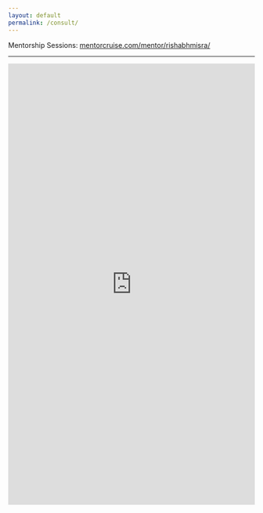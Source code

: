 ```yaml
---
layout: default
permalink: /consult/
---
```


Mentorship Sessions: [mentorcruise.com/mentor/rishabhmisra/](https://mentorcruise.com/mentor/rishabhmisra/)

<hr width="100%" color="#FF8A33" size="5">

<iframe src="https://www.meetapro.com/provider/rishabh-misra-32292" width="100%" height="900px" style="border:none;"></iframe>
